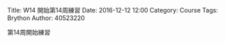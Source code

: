 Title: W14 開始第14周練習
Date: 2016-12-12 12:00
Category: Course
Tags: Brython
Author: 40523220

第14周開始練習